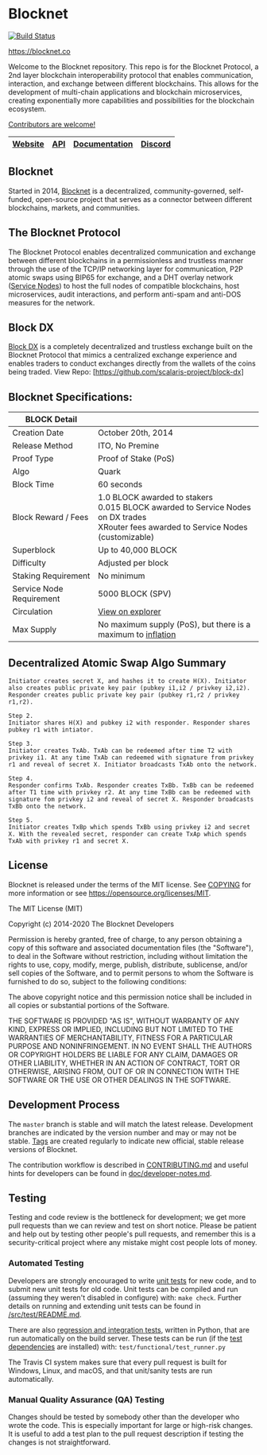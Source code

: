 Blocknet
=====================================

[![Build Status](https://travis-ci.org/scalaris-project/scalaris.svg?branch=4.0.0)](https://travis-ci.org/scalaris-project/scalaris)

https://blocknet.co

Welcome to the Blocknet repository. This repo is for the Blocknet Protocol, a 2nd layer blockchain interoperability protocol that enables communication, interaction, and exchange between different blockchains. This allows for the development of multi-chain applications and blockchain microservices, creating exponentially more capabilities and possibilities for the blockchain ecosystem.

[Contributors are welcome!](https://github.com/scalaris-project/scalaris/blob/master/CONTRIBUTING.md)

[Website](https://blocknet.co) | [API](https://api.blocknet.co) | [Documentation](https://docs.blocknet.co) | [Discord](https://discord.gg/2e6s7H8)
-------------|-------------|-------------|-------------

Blocknet
-------

Started in 2014, [Blocknet](https://docs.blocknet.co/project/introduction) is a decentralized, community-governed, self-funded, open-source project that serves as a connector between different blockchains, markets, and communities. 

The Blocknet Protocol
-------

The Blocknet Protocol enables decentralized communication and exchange between different blockchains in a permissionless and trustless manner through the use of the TCP/IP networking layer for communication, P2P atomic swaps using BIP65 for exchange, and a DHT overlay network ([Service Nodes](https://docs.blocknet.co/service-nodes/introduction)) to host the full nodes of compatible blockchains, host microservices, audit interactions, and perform anti-spam and anti-DOS measures for the network. 

Block DX
-------

[Block DX](https://docs.blocknet.co/blockdx/introduction) is a completely decentralized and trustless exchange built on the Blocknet Protocol that mimics a centralized exchange experience and enables traders to conduct exchanges directly from the wallets of the coins being traded. View Repo: [https://github.com/scalaris-project/block-dx]

Blocknet Specifications:
-------

| BLOCK Detail          |                    |
------------------------|--------------------
Creation Date           | October 20th, 2014
Release Method          | ITO, No Premine
Proof Type              | Proof of Stake (PoS)
Algo                    | Quark
Block Time              | 60 seconds
Block Reward / Fees     | 1.0 BLOCK awarded to stakers <br>0.015 BLOCK awarded to Service Nodes on DX trades <br>XRouter fees awarded to Service Nodes (customizable)
Superblock              | Up to 40,000 BLOCK
Difficulty              | Adjusted per block
Staking Requirement     | No minimum
Service Node Requirement| 5000 BLOCK (SPV)
Circulation             | [View on explorer](https://chainz.cryptoid.info/block/)
Max Supply              | No maximum supply (PoS), but there is a maximum to [inflation](https://docs.blocknet.co/blockchain/introduction/#inflation)


Decentralized Atomic Swap Algo Summary
-------

```Step1.
Initiator creates secret X, and hashes it to create H(X). Initiator also creates public private key pair (pubkey i1,i2 / privkey i2,i2). Responder creates public private key pair (pubkey r1,r2 / privkey r1,r2).

Step 2.
Initiator shares H(X) and pubkey i2 with responder. Responder shares pubkey r1 with intiator.

Step 3.
Initiator creates TxAb. TxAb can be redeemed after time T2 with privkey i1. At any time TxAb can redeemed with signature from privkey r1 and reveal of secret X. Initiator broadcasts TxAb onto the network.

Step 4.
Responder confirms TxAb. Responder creates TxBb. TxBb can be redeemed after T1 time with privkey r2. At any time TxBb can be redeemed with signature fom privkey i2 and reveal of secret X. Responder broadcasts TxBb onto the network.

Step 5.
Initiator creates TxBp which spends TxBb using privkey i2 and secret X. With the revealed secret, responder can create TxAp which spends TxAb with privkey r1 and secret X.
```

License
-------

Blocknet is released under the terms of the MIT license. See [COPYING](COPYING) for more
information or see https://opensource.org/licenses/MIT.

The MIT License (MIT)

Copyright (c) 2014-2020 The Blocknet Developers

Permission is hereby granted, free of charge, to any person obtaining a copy
of this software and associated documentation files (the "Software"), to deal
in the Software without restriction, including without limitation the rights
to use, copy, modify, merge, publish, distribute, sublicense, and/or sell
copies of the Software, and to permit persons to whom the Software is
furnished to do so, subject to the following conditions:

The above copyright notice and this permission notice shall be included in
all copies or substantial portions of the Software.

THE SOFTWARE IS PROVIDED "AS IS", WITHOUT WARRANTY OF ANY KIND, EXPRESS OR
IMPLIED, INCLUDING BUT NOT LIMITED TO THE WARRANTIES OF MERCHANTABILITY,
FITNESS FOR A PARTICULAR PURPOSE AND NONINFRINGEMENT. IN NO EVENT SHALL THE
AUTHORS OR COPYRIGHT HOLDERS BE LIABLE FOR ANY CLAIM, DAMAGES OR OTHER
LIABILITY, WHETHER IN AN ACTION OF CONTRACT, TORT OR OTHERWISE, ARISING FROM,
OUT OF OR IN CONNECTION WITH THE SOFTWARE OR THE USE OR OTHER DEALINGS IN
THE SOFTWARE.

Development Process
-------------------

The `master` branch is stable and will match the latest release. Development 
branches are indicated by the version number and may or may not be stable.
[Tags](https://github.com/scalaris-project/scalaris/tags) are created
regularly to indicate new official, stable release versions of Blocknet.

The contribution workflow is described in [CONTRIBUTING.md](CONTRIBUTING.md)
and useful hints for developers can be found in [doc/developer-notes.md](doc/developer-notes.md).

Testing
-------

Testing and code review is the bottleneck for development; we get more pull
requests than we can review and test on short notice. Please be patient and help out by testing
other people's pull requests, and remember this is a security-critical project where any mistake might cost people
lots of money.

### Automated Testing

Developers are strongly encouraged to write [unit tests](src/test/README.md) for new code, and to
submit new unit tests for old code. Unit tests can be compiled and run
(assuming they weren't disabled in configure) with: `make check`. Further details on running
and extending unit tests can be found in [/src/test/README.md](/src/test/README.md).

There are also [regression and integration tests](/test), written
in Python, that are run automatically on the build server.
These tests can be run (if the [test dependencies](/test) are installed) with: `test/functional/test_runner.py`

The Travis CI system makes sure that every pull request is built for Windows, Linux, and macOS, and that unit/sanity tests are run automatically.

### Manual Quality Assurance (QA) Testing

Changes should be tested by somebody other than the developer who wrote the
code. This is especially important for large or high-risk changes. It is useful
to add a test plan to the pull request description if testing the changes is
not straightforward.
